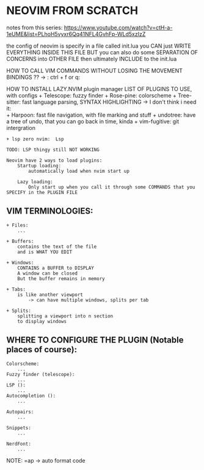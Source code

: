 # NEOVIM FROM SCRATCH 
notes from this series: https://www.youtube.com/watch?v=ctH-a-1eUME&list=PLhoH5vyxr6Qq41NFL4GvhFp-WLd5xzIzZ

the config of neovim is specify in a file called init.lua 
you CAN just WRITE EVERYTHING INSIDE THIS FILE 
BUT you can also do some SEPARATION OF CONCERNS into OTHER FILE 
then ultimately INCLUDE to the init.lua 

HOW TO CALL VIM COMMANDS WITHOUT LOSING THE MOVEMENT BINDINGS ?? 
    -> : ctrl + f 
    or q: 

HOW TO INSTALL LAZY.NVIM plugin manager 
LIST OF PLUGINS TO USE, with configs 
    + Telescope: fuzzy finder 
    + Rose-pine: colorscheme
    + Tree-sitter: fast language parsing, SYNTAX HIGHLIGHTING
    -> I don't think i need it:  
        + Harpoon: fast file navigation, with file marking and stuff 
        + undotree: have a tree of undo, that you can go back in time, kinda 
        + vim-fugitive: git intergration

    + lsp zero nvim:  Lsp 

    TODO: LSP thingy still NOT WORKING 

    Neovim have 2 ways to load plugins: 
        Startup loading: 
            automatically load when nvim start up

        Lazy loading: 
            Only start up when you call it through some COMMANDS that you SPECIFY in the PLUGIN FILE  

## VIM TERMINOLOGIES: 
    + Files: 
        ... 

    + Buffers:
        contains the text of the file 
        and is WHAT YOU EDIT 

    + Windows: 
        CONTAINS a BUFFER to DISPLAY 
        A window can be closed 
        But the buffer remains in memory 

    + Tabs: 
        is like another viewport    
            -> can have multiple windows, splits per tab 

    + Splits: 
        splitting a viewport into n section 
        to display windows

## WHERE TO CONFIGURE THE PLUGIN (Notable places of course):  
    Colorscheme: 
        ... 
    Fuzzy finder (telescope): 
        ... 
    LSP (): 
        ... 
    Autocompletion (): 
        ... 

    Autopairs: 
        ... 

    Snippets: 
        ... 

    NerdFont: 
        ... 

NOTE: 
    =ap -> auto format code 
    
